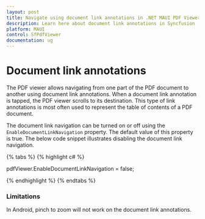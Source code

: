 ```yaml
---
layout: post
title: Navigate using document link annotations in .NET MAUI PDF Viewer control | Syncfusion
description: Learn here about document link annotations in Syncfusion .NET MAUI PDF Viewer (SfPdfViewer) control.
platform: MAUI
control: SfPdfViewer
documentation: ug
---
```


# Document link annotations

The PDF viewer allows navigating from one part of the PDF document to another using document link annotations. When a document link annotation is tapped, the PDF viewer scrolls to its destination. This type of link annotations is most often used to represent the table of contents of a PDF document. 

The document link navigation can be turned on or off using the `EnableDocumentLinkNavigation` property. The default value of this property is true. The below code snippet illustrates disabling the document link navigation.

{% tabs %}
{% highlight c# %}

pdfViewer.EnableDocumentLinkNavigation = false;

{% endhighlight %}
{% endtabs %}

### Limitations

In Android, pinch to zoom will not work on the document link annotations.